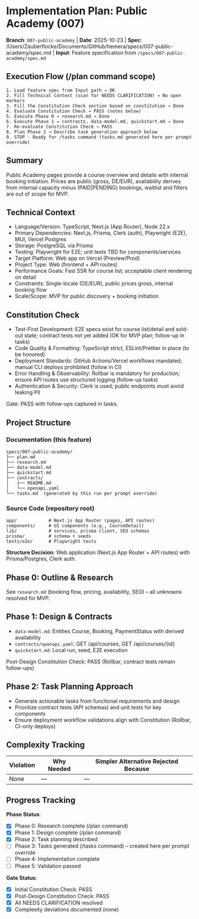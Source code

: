 # Implementation Plan: Public Academy (007)

**Branch**: `007-public-academy` | **Date**: 2025-10-23 | **Spec**:
/Users/Zauberflocke/Documents/GitHub/hemera/specs/007-public-academy/spec.md | **Input**: Feature
specification from `/specs/007-public-academy/spec.md`

## Execution Flow (/plan command scope)

```text
1. Load feature spec from Input path → OK
2. Fill Technical Context (scan for NEEDS CLARIFICATION) → No open markers
3. Fill the Constitution Check section based on constitution → Done
4. Evaluate Constitution Check → PASS (notes below)
5. Execute Phase 0 → research.md → Done
6. Execute Phase 1 → contracts, data-model.md, quickstart.md → Done
7. Re-evaluate Constitution Check → PASS
8. Plan Phase 2 → Describe task generation approach below
9. STOP - Ready for /tasks command (tasks.md generated here per prompt override)
```

## Summary

Public Academy pages provide a course overview and details with internal booking initiation. Prices
are public (gross, DE/EUR), availability derives from internal capacity minus (PAID|PENDING)
bookings, waitlist and filters are out of scope for MVP.

## Technical Context

- Language/Version: TypeScript, Next.js (App Router), Node 22.x
- Primary Dependencies: Next.js, Prisma, Clerk (auth), Playwright (E2E), MUI, Vercel Postgres
- Storage: PostgreSQL via Prisma
- Testing: Playwright for E2E; unit tests TBD for components/services
- Target Platform: Web app on Vercel (Preview/Prod)
- Project Type: Web (frontend + API routes)
- Performance Goals: Fast SSR for course list; acceptable client rendering on detail
- Constraints: Single-locale (DE/EUR), public prices gross, internal booking flow
- Scale/Scope: MVP for public discovery + booking initiation

## Constitution Check

- Test-First Development: E2E specs exist for course list/detail and sold-out state; contract tests
  not yet added (OK for MVP plan; follow-up in tasks)
- Code Quality & Formatting: TypeScript strict, ESLint/Prettier in place (to be honored)
- Deployment Standards: GitHub Actions/Vercel workflows mandated; manual CLI deploys prohibited
  (follow in CI)
- Error Handling & Observability: Rollbar is mandatory for production; ensure API routes use
  structured logging (follow-up tasks)
- Authentication & Security: Clerk is used; public endpoints must avoid leaking PII

Gate: PASS with follow-ups captured in tasks.

## Project Structure

### Documentation (this feature)

```text
specs/007-public-academy/
├── plan.md
├── research.md
├── data-model.md
├── quickstart.md
├── contracts/
│   ├── README.md
│   └── openapi.yaml
└── tasks.md  (generated by this run per prompt override)
```

### Source Code (repository root)

```text
app/            # Next.js App Router (pages, API routes)
components/     # UI components (e.g., CourseDetail)
lib/            # services, prisma client, SEO schemas
prisma/         # schema + seeds
tests/e2e/      # Playwright tests
```

**Structure Decision**: Web application (Next.js App Router + API routes) with Prisma/Postgres,
Clerk auth.

## Phase 0: Outline & Research

See `research.md` (booking flow, pricing, availability, SEO) – all unknowns resolved for MVP.

## Phase 1: Design & Contracts

- `data-model.md`: Entities Course, Booking, PaymentStatus with derived availability
- `contracts/openapi.yaml`: GET /api/courses, GET /api/courses/{id}
- `quickstart.md`: Local run, seed, E2E execution

Post-Design Constitution Check: PASS (Rollbar, contract tests remain follow-ups)

## Phase 2: Task Planning Approach

- Generate actionable tasks from functional requirements and design
- Prioritize contract tests (API schemas) and unit tests for key components
- Ensure deployment workflow validations align with Constitution (Rollbar, CI-only deploys)

## Complexity Tracking

| Violation | Why Needed | Simpler Alternative Rejected Because |
| --------- | ---------- | ------------------------------------ |
| None      | —          | —                                    |

## Progress Tracking

**Phase Status**:

- [x] Phase 0: Research complete (/plan command)
- [x] Phase 1: Design complete (/plan command)
- [x] Phase 2: Task planning described
- [ ] Phase 3: Tasks generated (/tasks command) – created here per prompt override
- [ ] Phase 4: Implementation complete
- [ ] Phase 5: Validation passed

**Gate Status**:

- [x] Initial Constitution Check: PASS
- [x] Post-Design Constitution Check: PASS
- [x] All NEEDS CLARIFICATION resolved
- [x] Complexity deviations documented (none)
